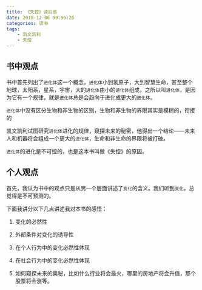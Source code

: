 ```yaml
---
title: 《失控》读后感
date: 2018-12-06 09:56:26
categories: 读书
tags:
    - 凯文凯利
    - 失控
---
```


## 书中观点

书中首先列出了`进化体`这一个概念，`进化体`小到氢原子，大到智慧生命，甚至整个地球，太阳系，星系，宇宙，大的`进化体`由小的`进化体`组成，之所以叫`进化体`，是因为它有一个规律，就是`进化体`总是会趋向于进化成更大的`进化体`。

`进化体`中没有区分生物和非生物的区别，生物和非生物的界限其实是模糊的，衔接的

凯文凯利试图研究`进化体`进化的规律，窥探未来的秘密，他得出一个结论——未来人和机器将会组成一个更大的`进化体`，生命和非生命的界限将被打破。

`进化体`的进化是不可控的，也是这本书叫做《失控》的原因。

## 个人观点

首先，我认为书中的观点只是从另一个层面讲述了`变化`的含义。我们听到`变化`，总觉得是不可预测的。

下面我讲分以下几点讲述我对本书的感悟：

1. 变化的必然性

2. 外部条件对变化的诱导性

3. 在个人行为中的变化必然性体现

4. 在社会行为中的变化必然性体现

5. 如何窥探未来的奥秘，比如什么行业将会最火，哪里的房地产将会升值，那个股票将会涨等。
